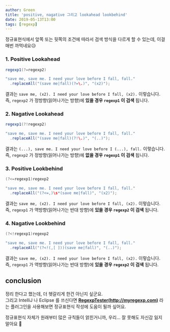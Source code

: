 ```yaml
---
author: Green
title: 'positive, nagative 그리고 lookahead lookbehind'
date: 2019-05-13T13:00
tags: [regexp]
---
```


정규표현식에서 앞쪽 또는 뒷쪽의 조건에 따라서 검색 방식을 다르게 할 수 있는데, 이걸 매번 까먹네요😥

### 1. Positive Lookahead
```java
regexp1(?=regexp2)
```
```java
"save me, save me. I need your love before I fall, fall."
  .replaceAll("(save me|fall)(?=\.)", "(x2)");
```
결과는 `save me, (x2). I need your love before I fall, (x2).` 이렇습니다.  
즉, `regexp2` 가 정방향(읽어나가는 방향)에 **있을 경우 `regexp1` 이 검색** 됩니다.

### 2. Nagative Lookahead
```java
regexp1(?!regexp2)
```
```java
"save me, save me. I need your love before I fall, fall."
  .replaceAll("(save me|fall)(?!\.)", "(..)");
```
결과는 `(...), save me. I need your love before I (...), fall.` 이렇습니다.
즉, `regexp2` 가 정방향(읽어나가는 방향)에 **없을 경우 `regexp1` 이 검색** 됩니다.

### 3. Positive Lookbehind
```java
(?<=regexp1)regexp2
```
```java
"save me, save me. I need your love before I fall, fall."
  .replaceAll("(?<=,)\s*(save me|fall)", "(x2)");
```
결과는 `save me, (x2). I need your love before I fall, (x2).` 이렇습니다.  
즉, `regexp1` 가 역방향(읽어나가는 반대 방향)에 **있을 경우 `regexp2` 이 검색** 됩니다.

### 4. Nagative Lookbehind
```java
(?<!regexp1)regexp2
```
```java
"save me, save me. I need your love before I fall, fall."
  .replaceAll("(?<!(,[ ]))(save me|fall)", "(..)");
```
결과는 `save me, (x2). I need your love before I fall, (x2).` 이렇습니다.  
즉, `regexp1` 가 역방향(읽어나가는 반대 방향)에 **있을 경우 `regexp2` 이 검색** 됩니다.


## conclusion
정리 한다고 했는데, 더 헷갈리게 한건 아닌지 싶군요.  
그리고 IntelliJ 나 Eclipse 를 쓰신다면 **[RegexpTester(http://myregexp.com)](http://myregexp.com/)** 라는 플러그인을 사용해보면 정규표현식 작성에 도움이 될까 싶어요.


정규표현식 자체가 원래부터 많은 규칙들이 얽힌거니까, 우리... 잘 못해도 자신감 잃지 말아요 🤟 